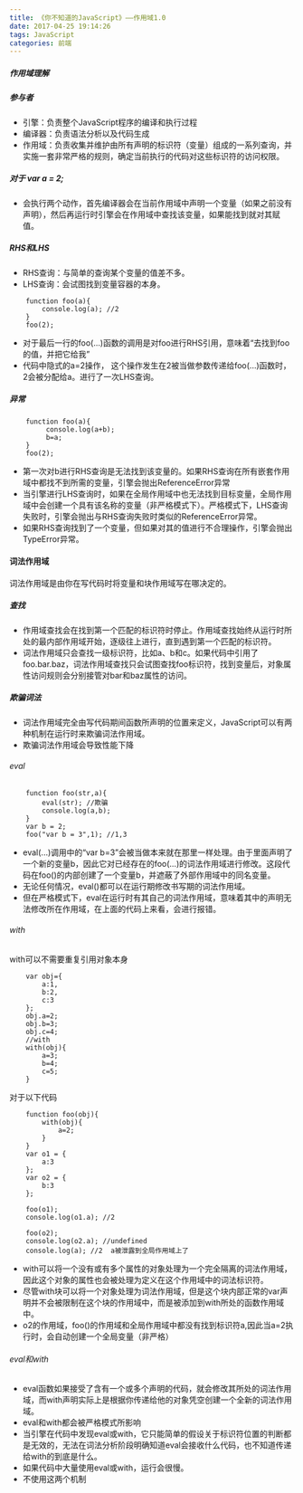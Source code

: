 ```yaml
---
title: 《你不知道的JavaScript》——作用域1.0
date: 2017-04-25 19:14:26
tags: JavaScript
categories: 前端
---
```

##### 作用域理解
##### 参与者
+ 引擎：负责整个JavaScript程序的编译和执行过程
+ 编译器：负责语法分析以及代码生成
+ 作用域：负责收集并维护由所有声明的标识符（变量）组成的一系列查询，并实施一套非常严格的规则，确定当前执行的代码对这些标识符的访问权限。

<!-- more -->

##### 对于 var a = 2;
+ 会执行两个动作，首先编译器会在当前作用域中声明一个变量（如果之前没有声明），然后再运行时引擎会在作用域中查找该变量，如果能找到就对其赋值。
##### RHS和LHS
+ RHS查询：与简单的查询某个变量的值差不多。
+ LHS查询：会试图找到变量容器的本身。
```
    function foo(a){
        console.log(a); //2
    }
    foo(2);
```
+ 对于最后一行的foo(...)函数的调用是对foo进行RHS引用，意味着“去找到foo的值，并把它给我”
+ 代码中隐式的a=2操作， 这个操作发生在2被当做参数传递给foo(...)函数时，2会被分配给a。进行了一次LHS查询。

##### 异常
```
    function foo(a){
         console.log(a+b);
         b=a;
    }
    foo(2);
```
+ 第一次对b进行RHS查询是无法找到该变量的。如果RHS查询在所有嵌套作用域中都找不到所需的变量，引擎会抛出ReferenceError异常
+ 当引擎进行LHS查询时，如果在全局作用域中也无法找到目标变量，全局作用域中会创建一个具有该名称的变量（非严格模式下）。严格模式下，LHS查询失败时，引擎会抛出与RHS查询失败时类似的ReferenceError异常。
+ 如果RHS查询找到了一个变量，但如果对其的值进行不合理操作，引擎会抛出TypeError异常。

#### 词法作用域
词法作用域是由你在写代码时将变量和块作用域写在哪决定的。
##### 查找
+ 作用域查找会在找到第一个匹配的标识符时停止。作用域查找始终从运行时所处的最内部作用域开始，逐级往上进行，直到遇到第一个匹配的标识符。
+ 词法作用域只会查找一级标识符，比如a、b和c。如果代码中引用了foo.bar.baz，词法作用域查找只会试图查找foo标识符，找到变量后，对象属性访问规则会分别接管对bar和baz属性的访问。

##### 欺骗词法
+ 词法作用域完全由写代码期间函数所声明的位置来定义，JavaScript可以有两种机制在运行时来欺骗词法作用域。
+ 欺骗词法作用域会导致性能下降

###### eval
```
    function foo(str,a){
        eval(str); //欺骗
        console.log(a,b);
    }
    var b = 2;
    foo("var b = 3",1); //1,3

```
+ eval(...)调用中的“var b=3”会被当做本来就在那里一样处理。由于里面声明了一个新的变量b，因此它对已经存在的foo(...)的词法作用域进行修改。这段代码在foo()的内部创建了一个变量b，并遮蔽了外部作用域中的同名变量。
+ 无论任何情况，eval()都可以在运行期修改书写期的词法作用域。
+ 但在严格模式下，eval在运行时有其自己的词法作用域，意味着其中的声明无法修改所在作用域，在上面的代码上来看，会进行报错。

###### with
with可以不需要重复引用对象本身
```
    var obj={
        a:1,
        b:2,
        c:3
    };
    obj.a=2;
    obj.b=3;
    obj.c=4;
    //with
    with(obj){
        a=3;
        b=4;
        c=5;
    }
```
对于以下代码
```
    function foo(obj){
        with(obj){
            a=2;
        }
    }
    var o1 = {
        a:3
    };
    var o2 = {
        b:3
    };
    
    foo(o1);
    console.log(o1.a); //2
    
    foo(o2);
    console.log(o2.a); //undefined
    console.log(a); //2  a被泄露到全局作用域上了
```
+ with可以将一个没有或有多个属性的对象处理为一个完全隔离的词法作用域，因此这个对象的属性也会被处理为定义在这个作用域中的词法标识符。
+ 尽管with块可以将一个对象处理为词法作用域，但是这个块内部正常的var声明并不会被限制在这个块的作用域中，而是被添加到with所处的函数作用域中。
+ o2的作用域，foo()的作用域和全局作用域中都没有找到标识符a,因此当a=2执行时，会自动创建一个全局变量（非严格）

###### eval和with
+ eval函数如果接受了含有一个或多个声明的代码，就会修改其所处的词法作用域，而with声明实际上是根据你传递给他的对象凭空创建一个全新的词法作用域。
+ eval和with都会被严格模式所影响
+ 当引擎在代码中发现eval或with，它只能简单的假设关于标识符位置的判断都是无效的，无法在词法分析阶段明确知道eval会接收什么代码，也不知道传递给with的到底是什么。
+ 如果代码中大量使用eval或with，运行会很慢。 
+ 不使用这两个机制